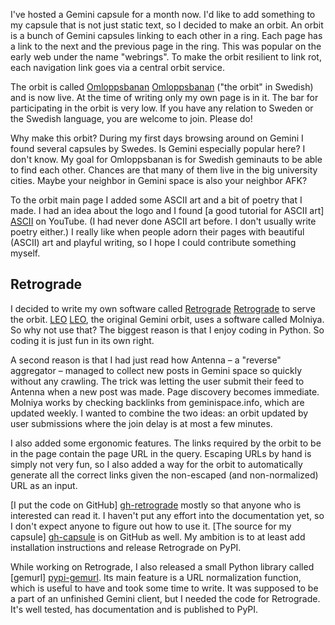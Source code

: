 I've hosted a Gemini capsule for a month now. I'd like to add
something to my capsule that is not just static text, so I decided to
make an orbit. An orbit is a bunch of Gemini capsules linking to each
other in a ring. Each page has a link to the next and the previous
page in the ring. This was popular on the early web under the name
"webrings". To make the orbit resilient to link rot, each navigation
link goes via a central orbit service.

The orbit is called [Omloppsbanan] [Omloppsbanan] ("the orbit" in
Swedish) and is now live. At the time of writing only my own page is
in it. The bar for participating in the orbit is very low. If you have
any relation to Sweden or the Swedish language, you are welcome to
join. Please do!

[Omloppsbanan]: <https://portal.mozz.us/gemini/raek.se/orbits/omloppsbanan/>

Why make this orbit? During my first days browsing around on Gemini I
found several capsules by Swedes. Is Gemini especially popular here? I
don't know. My goal for Omloppsbanan is for Swedish geminauts to be
able to find each other. Chances are that many of them live in the big
university cities. Maybe your neighbor in Gemini space is also your
neighbor AFK?

To the orbit main page I added some ASCII art and a bit of poetry that
I made. I had an idea about the logo and I found [a good tutorial for
ASCII art] [ASCII] on YouTube. (I had never done ASCII art before. I don't
usually write poetry either.) I really like when people adorn their
pages with beautiful (ASCII) art and playful writing, so I hope I
could contribute something myself.

[ASCII]: <https://www.youtube.com/watch?v=o5v-NS9o4yc> "ASCII-art Techniques & Animation Tutorial - Part 1"

## Retrograde

I decided to write my own software called [Retrograde] [Retrograde] to
serve the orbit. [LEO] [LEO], the original Gemini orbit, uses a
software called Molniya. So why not use that? The biggest reason is
that I enjoy coding in Python. So coding it is just fun in its own
right.

[Retrograde]: <https://portal.mozz.us/gemini/raek.se/projects/retrograde/>
[LEO]: <https://portal.mozz.us/gemini/tilde.team/~khuxkm/leo/> "Low Earth Orbit (LEO)"
[Molniya]: <https://tildegit.org/khuxkm/molniya>

A second reason is that I had just read how Antenna – a "reverse"
aggregator – managed to collect new posts in Gemini space so quickly
without any crawling. The trick was letting the user submit their feed
to Antenna when a new post was made. Page discovery becomes
immediate. Molniya works by checking backlinks from geminispace.info,
which are updated weekly. I wanted to combine the two ideas: an orbit
updated by user submissions where the join delay is at most a few
minutes.

I also added some ergonomic features. The links required by the orbit
to be in the page contain the page URL in the query. Escaping URLs by
hand is simply not very fun, so I also added a way for the orbit to
automatically generate all the correct links given the non-escaped
(and non-normalized) URL as an input.

[I put the code on GitHub] [gh-retrograde] mostly so that anyone who
is interested can read it. I haven't put any effort into the
documentation yet, so I don't expect anyone to figure out how to use
it. [The source for my capsule] [gh-capsule] is on GitHub as well. My
ambition is to at least add installation instructions and release
Retrograde on PyPI.

[gh-retrograde]: <https://github.com/raek/retrograde> "Retrograde Source Code"
[gh-capsule]: <https://github.com/raek/raek-gemini-capsule> "Source Code for my Capsule"

While working on Retrograde, I also released a small Python library
called [gemurl] [pypi-gemurl]. Its main feature is a URL normalization
function, which is useful to have and took some time to write. It was
supposed to be a part of an unfinished Gemini client, but I needed the
code for Retrograde. It's well tested, has documentation and is
published to PyPI.

[pypi-gemurl]: <https://pypi.org/project/gemurl/> "gemurl on PyPI"

